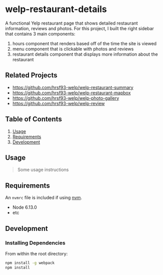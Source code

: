 # welp-restaurant-details

A functional Yelp restaurant page that shows detailed restaurant information, reviews and photos.
For this project, I built the right sidebar that contains 3 main components: 
1. hours component that renders based off of the time the site is viewed
2. menu component that is clickable with photos and reviews
3. restaurant details component that displays more information about the restaurant

## Related Projects

  - https://github.com/hrsf93-welp/welp-restaurant-summary
  - https://github.com/hrsf93-welp/welp-restaurant-mapbox
  - https://github.com/hrsf93-welp/welp-photo-gallery
  - https://github.com/hrsf93-welp/welp-review

## Table of Contents

1. [Usage](#Usage)
2. [Requirements](#requirements)
3. [Development](#development)

## Usage

> Some usage instructions

## Requirements

An `nvmrc` file is included if using [nvm](https://github.com/creationix/nvm).

- Node 6.13.0
- etc

## Development

### Installing Dependencies

From within the root directory:

```sh
npm install -g webpack
npm install
```

